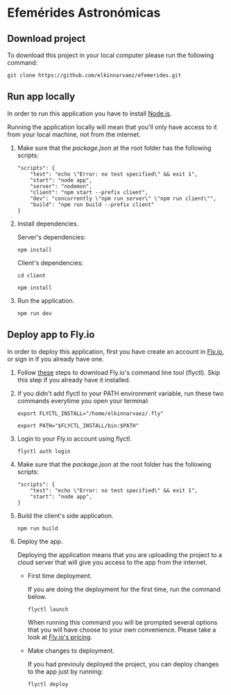 # Efemérides Astronómicas

## Download project

To download this project in your local computer please run the following command:

```
git clone https://github.com/elkinnarvaez/efemerides.git
```

## Run app locally

In order to run this application you have to install [Node.js](https://nodejs.org/en/download/).

Running the application locally will mean that you'll only have access to it from your local machine, not from the internet.

1. Make sure that the *package.json* at the root folder has the following scripts:

    ```
    "scripts": {
        "test": "echo \"Error: no test specified\" && exit 1",
        "start": "node app",
        "server": "nodemon",
        "client": "npm start --prefix client",
        "dev": "concurrently \"npm run server\" \"npm run client\"",
        "build": "npm run build --prefix client"
    }
    ```

2. Install dependencies.

    Server's dependencies:

    ```
    npm install
    ```

    Client's dependencies:

    ```
    cd client
    ```
    ```
    npm install
    ```

3. Run the application.

    ```
    npm run dev
    ```

## Deploy app to Fly.io

In order to deploy this application, first you have create an account in [Fly.io](https://fly.io/app/sign-in), or sign in if you already have one.

1. Follow [these](https://fly.io/docs/hands-on/install-flyctl/) steps to download Fly.io's command line tool (flyctl). Skip this step if you already have it installed.

2. If you didn't add flyctl to your PATH environment variable, run these two commands everytime you open your terminal:

    ```
    export FLYCTL_INSTALL="/home/elkinnarvaez/.fly"
    ```

    ```
    export PATH="$FLYCTL_INSTALL/bin:$PATH"
    ```

3. Login to your Fly.io account using flyctl.

    ```
    flyctl auth login
    ```

4. Make sure that the *package.json* at the root folder has the following scripts:

    ```
    "scripts": {
        "test": "echo \"Error: no test specified\" && exit 1",
        "start": "node app",
    }
    ```

5. Build the client's side application.

    ```
    npm run build
    ```

6. Deploy the app.

    Deploying the application means that you are uploading the project to a cloud server that will give you access to the app from the internet.

    * First time deployment.

        If you are doing the deployment for the first time, run the command below.

        ```
        flyctl launch
        ```

        When running this command you will be prompted several options that you will have choose to your own convenience. Please take a look at [Fly.io's pricing](https://fly.io/docs/about/pricing/).
    
    * Make changes to deployment.

        If you had previouly deployed the project, you can deploy changes to the app just by running:

        ```
        flyctl deploy
        ```